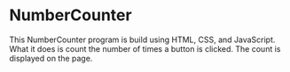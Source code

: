 # NumberCounter

This NumberCounter program is build using HTML, CSS, and JavaScript. What it does is count the number of times a button
is clicked. The count is displayed on the page.
